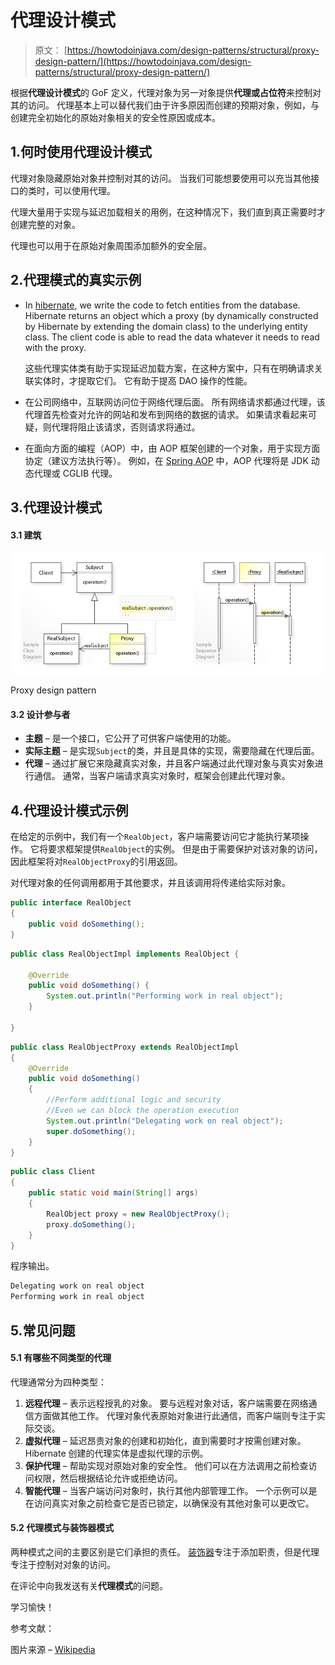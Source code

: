 # 代理设计模式

> 原文： [https://howtodoinjava.com/design-patterns/structural/proxy-design-pattern/](https://howtodoinjava.com/design-patterns/structural/proxy-design-pattern/)

根据**代理设计模式**的 GoF 定义，代理对象为另一对象提供**代理或占位符**来控制对其的访问。 代理基本上可以替代我们由于许多原因而创建的预期对象，例如，与创建完全初始化的原始对象相关的安全性原因或成本。

## 1.何时使用代理设计模式

代理对象隐藏原始对象并控制对其的访问。 当我们可能想要使用可以充当其他接口的类时，可以使用代理。

代理大量用于实现与延迟加载相关的用例，在这种情况下，我们直到真正需要时才创建完整的对象。

代理也可以用于在原始对象周围添加额外的安全层。

## 2.代理模式的真实示例

*   In [hibernate](https://howtodoinjava.com/hibernate-tutorials/), we write the code to fetch entities from the database. Hibernate returns an object which a proxy (by dynamically constructed by Hibernate by extending the domain class) to the underlying entity class. The client code is able to read the data whatever it needs to read with the proxy.

    这些代理实体类有助于实现延迟加载方案，在这种方案中，只有在明确请求关联实体时，才提取它们。 它有助于提高 DAO 操作的性能。

*   在公司网络中，互联网访问位于网络代理后面。 所有网络请求都通过代理，该代理首先检查对允许的网站和发布到网络的数据的请求。 如果请求看起来可疑，则代理将阻止该请求，否则请求将通过。
*   在面向方面的编程（AOP）中，由 AOP 框架创建的一个对象，用于实现方面协定（建议方法执行等）。 例如，在 [Spring AOP](https://howtodoinjava.com/spring-aop/spring-aop-aspectj-example-tutorial-using-annotation-config/) 中，AOP 代理将是 JDK 动态代理或 CGLIB 代理。

## 3.代理设计模式

#### 3.1 建筑

![Proxy design pattern](img/21193e0f84ef754a8fdba8ec7d26646b.png)

Proxy design pattern



#### 3.2 设计参与者

*   **主题** – 是一个接口，它公开了可供客户端使用的功能。
*   **实际主题** – 是实现`Subject`的类，并且是具体的实现，需要隐藏在代理后面。
*   **代理** – 通过扩展它来隐藏真实对象，并且客户端通过此代理对象与真实对象进行通信。 通常，当客户端请求真实对象时，框架会创建此代理对象。

## 4.代理设计模式示例

在给定的示例中，我们有一个`RealObject`，客户端需要访问它才能执行某项操作。 它将要求框架提供`RealObject`的实例。 但是由于需要保护对该对象的访问，因此框架将对`RealObjectProxy`的引用返回。

对代理对象的任何调用都用于其他要求，并且该调用将传递给实际对象。

```java
public interface RealObject 
{
	public void doSomething();
}

```

```java
public class RealObjectImpl implements RealObject {

	@Override
	public void doSomething() {
		System.out.println("Performing work in real object");
	}

}

```

```java
public class RealObjectProxy extends RealObjectImpl 
{
	@Override
	public void doSomething() 
	{
		//Perform additional logic and security
		//Even we can block the operation execution
		System.out.println("Delegating work on real object");
		super.doSomething();
	}
}

```

```java
public class Client 
{
	public static void main(String[] args) 
	{
		RealObject proxy = new RealObjectProxy();
		proxy.doSomething();
	}
}

```

程序输出。

```java
Delegating work on real object
Performing work in real object

```

## 5.常见问题

#### 5.1 有哪些不同类型的代理

代理通常分为四种类型：

1.  **远程代理** – 表示远程授乳的对象。 要与远程对象对话，客户端需要在网络通信方面做其他工作。 代理对象代表原始对象进行此通信，而客户端则专注于实际交谈。
2.  **虚拟代理** – 延迟昂贵对象的创建和初始化，直到需要时才按需创建对象。 Hibernate 创建的代理实体是虚拟代理的示例。
3.  **保护代理** – 帮助实现对原始对象的安全性。 他们可以在方法调用之前检查访问权限，然后根据结论允许或拒绝访问。
4.  **智能代理** – 当客户端访问对象时，执行其他内部管理工作。 一个示例可以是在访问真实对象之前检查它是否已锁定，以确保没有其他对象可以更改它。

#### 5.2 代理模式与装饰器模式

两种模式之间的主要区别是它们承担的责任。 [装饰器](https://howtodoinjava.com/design-patterns/structural/decorator-design-pattern/)专注于添加职责，但是代理专注于控制对对象的访问。

在评论中向我发送有关**代理模式**的问题。

学习愉快！

参考文献：

图片来源 – [Wikipedia](https://en.wikipedia.org/wiki/Proxy_pattern)